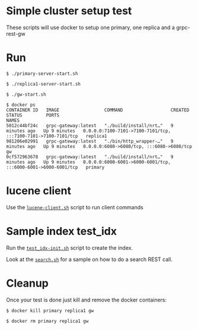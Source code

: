 # Simple cluster setup test 

These scripts will use docker to setup one primary, one replica and a grpc-rest-gw

# Run

```
$ ./primary-server-start.sh

$ ./replica1-server-start.sh

$ ./gw-start.sh

$ docker ps
CONTAINER ID   IMAGE                 COMMAND                  CREATED         STATUS         PORTS                                                           NAMES
5012c44bf24c   grpc-gateway:latest   "./build/install/nrt…"   9 minutes ago   Up 9 minutes   0.0.0.0:7100-7101->7100-7101/tcp, :::7100-7101->7100-7101/tcp   replica1
981206e02991   grpc-gateway:latest   "./bin/http_wrapper-…"   9 minutes ago   Up 9 minutes   0.0.0.0:6080->6080/tcp, :::6080->6080/tcp                       gw
0cf572963678   grpc-gateway:latest   "./build/install/nrt…"   9 minutes ago   Up 9 minutes   0.0.0.0:6000-6001->6000-6001/tcp, :::6000-6001->6000-6001/tcp   primary
```

# lucene client

Use the [`lucene-client.sh`](lucene-client.sh) script to run client commands

# Sample index test_idx

Run the [`test_idx-init.sh`](test_idx-init.sh) script to create the index.

Look at the [`search.sh`](search.sh) for a sample on how to do a search REST call.


# Cleanup

Once your test is done just kill and remove the docker containers:

```
$ docker kill primary replica1 gw

$ docker rm primary replica1 gw
```

